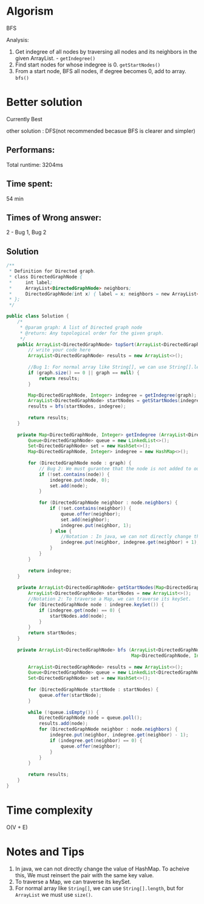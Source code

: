 # Algorism 

BFS

Analysis: 
1. Get indegree of all nodes by traversing all nodes and its neighbors in the given ArrayList. - `getIndegree()`
2. Find start nodes for whose indegree is 0. `getStartNodes()`
3. From a start node, BFS all nodes, if degree becomes 0, add to array. `bfs()` 

# Better solution 

Currently Best
    
other solution : DFS(not recommended becasue BFS is clearer and simpler)

## Performans:

Total runtime: 3204ms

## Time spent:

54 min

## Times of Wrong answer:

2 - Bug 1, Bug 2

## Solution
```java
/**
 * Definition for Directed graph.
 * class DirectedGraphNode {
 *     int label;
 *     ArrayList<DirectedGraphNode> neighbors;
 *     DirectedGraphNode(int x) { label = x; neighbors = new ArrayList<DirectedGraphNode>(); }
 * };
 */

public class Solution {
    /*
     * @param graph: A list of Directed graph node
     * @return: Any topological order for the given graph.
     */
    public ArrayList<DirectedGraphNode> topSort(ArrayList<DirectedGraphNode> graph) {
        // write your code here
        ArrayList<DirectedGraphNode> results = new ArrayList<>();
        
        //Bug 1: For normal array like String[], we can use String[].length, but for ArrayList we must use size().
        if (graph.size() == 0 || graph == null) {
            return results;
        }

        Map<DirectedGraphNode, Integer> indegree = getIndegree(graph);
        ArrayList<DirectedGraphNode> startNodes = getStartNodes(indegree);
        results = bfs(startNodes, indegree);
        
        return results;
    }
    
    private Map<DirectedGraphNode, Integer> getIndegree (ArrayList<DirectedGraphNode> graph) {
        Queue<DirectedGraphNode> queue = new LinkedList<>();
        Set<DirectedGraphNode> set = new HashSet<>();
        Map<DirectedGraphNode, Integer> indegree = new HashMap<>();
        
        for (DirectedGraphNode node : graph) {
            // Bug 2: We must gurantee that the node is not added to our set 
            if (!set.contains(node)) {
                indegree.put(node, 0);
                set.add(node);
            }
            
            for (DirectedGraphNode neighbor : node.neighbors) {
                if (!set.contains(neighbor)) {
                    queue.offer(neighbor);
                    set.add(neighbor);
                    indegree.put(neighbor, 1);
                } else {
                    //Notation : In java, we can not directly change the value of HashMap. To acheive this, We must reinsert the pair with the same key value.
                    indegree.put(neighbor, indegree.get(neighbor) + 1);
                }
            }
        }
        
        return indegree;
    }
    
    private ArrayList<DirectedGraphNode> getStartNodes(Map<DirectedGraphNode, Integer> indegree){
        ArrayList<DirectedGraphNode> startNodes = new ArrayList<>();
        //Notation 2: To traverse a Map, we can traverse its keySet. 
        for (DirectedGraphNode node : indegree.keySet()) {
            if (indegree.get(node) == 0) {
                startNodes.add(node);
            }
        }
        return startNodes;
    }
    
    private ArrayList<DirectedGraphNode> bfs (ArrayList<DirectedGraphNode> startNodes,
                                              Map<DirectedGraphNode, Integer> indegree) {
                                                  
        ArrayList<DirectedGraphNode> results = new ArrayList<>();
        Queue<DirectedGraphNode> queue = new LinkedList<DirectedGraphNode>();
        Set<DirectedGraphNode> set = new HashSet<>();
        
        for (DirectedGraphNode startNode : startNodes) {
            queue.offer(startNode);
        }
        
        while (!queue.isEmpty()) {
            DirectedGraphNode node = queue.poll();
            results.add(node);
            for (DirectedGraphNode neighbor : node.neighbors) {
                indegree.put(neighbor, indegree.get(neighbor) - 1);
                if (indegree.get(neighbor) == 0) {
                    queue.offer(neighbor);
                }
            }
        }
        
        return results;
    }
}
```
# Time complexity
O(V + E)

# Notes and Tips
1.  In java, we can not directly change the value of HashMap. To acheive this, We must reinsert the pair with the same key value.
2.  To traverse a Map, we can traverse its keySet. 
3.  For normal array like `String[]`, we can use `String[].length`, but for `ArrayList` we must use `size()`.